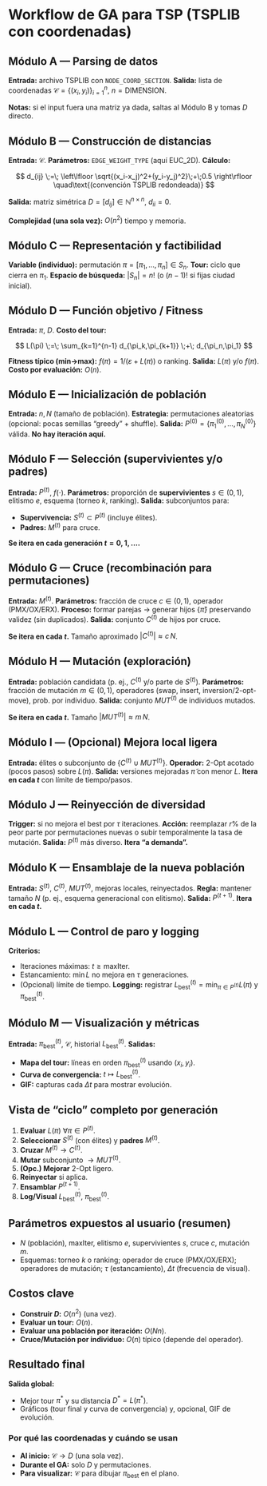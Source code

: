 # Workflow de GA para TSP (TSPLIB con coordenadas)

## Módulo A — Parsing de datos

**Entrada:** archivo TSPLIB con `NODE_COORD_SECTION`.
**Salida:** lista de coordenadas $\mathcal{C}=\{(x_i,y_i)\}_{i=1}^n$, $n=\text{DIMENSION}$.

**Notas:** si el input fuera una matriz ya dada, saltas al Módulo B y tomas $D$ directo.

## Módulo B — Construcción de distancias

**Entrada:** $\mathcal{C}$.
**Parámetros:** `EDGE_WEIGHT_TYPE` (aquí EUC\_2D).
**Cálculo:**

$$
d_{ij} \;=\; \left\lfloor \sqrt{(x_i-x_j)^2+(y_i-y_j)^2}\;+\;0.5 \right\rfloor
\quad\text{(convención TSPLIB redondeada)}
$$

**Salida:** matriz simétrica $D=[d_{ij}] \in \mathbb{N}^{n\times n}$, $d_{ii}=0$.

**Complejidad (una sola vez):** $O(n^2)$ tiempo y memoria.

## Módulo C — Representación y factibilidad

**Variable (individuo):** permutación $\pi = [\pi_1,\ldots,\pi_n] \in S_n$.
**Tour:** ciclo que cierra en $\pi_1$.
**Espacio de búsqueda:** $|S_n|=n!$ (o $(n-1)!$ si fijas ciudad inicial).

## Módulo D — Función objetivo / Fitness

**Entrada:** $\pi$, $D$.
**Costo del tour:**

$$
L(\pi) \;=\; \sum_{k=1}^{n-1} d_{\pi_k,\pi_{k+1}} \;+\; d_{\pi_n,\pi_1}
$$

**Fitness típico (min→max):** $f(\pi)=1/\big( \varepsilon+L(\pi)\big)$ o ranking.
**Salida:** $L(\pi)$ y/o $f(\pi)$.
**Costo por evaluación:** $O(n)$.

## Módulo E — Inicialización de población

**Entrada:** $n, N$ (tamaño de población).
**Estrategia:** permutaciones aleatorias (opcional: pocas semillas “greedy” + shuffle).
**Salida:** $P^{(0)}=\{\pi^{(0)}_1,\ldots,\pi^{(0)}_N\}$ válida.
**No hay iteración aquí.**

## Módulo F — Selección (supervivientes y/o padres)

**Entrada:** $P^{(t)}$, $f(\cdot)$.
**Parámetros:** proporción de **supervivientes** $s\in(0,1)$, elitismo $e$, esquema (torneo $k$, ranking).
**Salida:** subconjuntos para:

* **Supervivencia:** $S^{(t)}\subset P^{(t)}$ (incluye élites).
* **Padres:** $M^{(t)}$ para cruce.

**Se itera en cada generación $t=0,1,\dots$.**

## Módulo G — Cruce (recombinación para permutaciones)

**Entrada:** $M^{(t)}$.
**Parámetros:** fracción de cruce $c\in(0,1)$, operador (PMX/OX/ERX).
**Proceso:** formar parejas $\to$ generar hijos $\{\hat{\pi}\}$ preservando validez (sin duplicados).
**Salida:** conjunto $C^{(t)}$ de hijos por cruce.

**Se itera en cada $t$.** Tamaño aproximado $|C^{(t)}| \approx c\,N$.

## Módulo H — Mutación (exploración)

**Entrada:** población candidata (p. ej., $C^{(t)}$ y/o parte de $S^{(t)}$).
**Parámetros:** fracción de mutación $m\in(0,1)$, operadores (swap, insert, inversion/2-opt-move), prob. por individuo.
**Salida:** conjunto $MUT^{(t)}$ de individuos mutados.

**Se itera en cada $t$.** Tamaño $|MUT^{(t)}|\approx m\,N$.

## Módulo I — (Opcional) Mejora local ligera

**Entrada:** élites o subconjunto de $\{C^{(t)}\cup MUT^{(t)}\}$.
**Operador:** 2-Opt acotado (pocos pasos) sobre $L(\pi)$.
**Salida:** versiones mejoradas $\tilde{\pi}$ con menor $L$.
**Itera en cada $t$** con límite de tiempo/pasos.

## Módulo J — Reinyección de diversidad

**Trigger:** si no mejora el best por $\tau$ iteraciones.
**Acción:** reemplazar $r\%$ de la peor parte por permutaciones nuevas o subir temporalmente la tasa de mutación.
**Salida:** $P^{(t)}$ más diverso.
**Itera “a demanda”.**

## Módulo K — Ensamblaje de la nueva población

**Entrada:** $S^{(t)}$, $C^{(t)}$, $MUT^{(t)}$, mejoras locales, reinyectados.
**Regla:** mantener tamaño $N$ (p. ej., esquema generacional con elitismo).
**Salida:** $P^{(t+1)}$.
**Itera en cada $t$.**

## Módulo L — Control de paro y logging

**Criterios:**

* Iteraciones máximas: $t \ge \text{maxIter}$.
* Estancamiento: $\min L$ no mejora en $\tau$ generaciones.
* (Opcional) límite de tiempo.
  **Logging:** registrar $L_{\text{best}}^{(t)}=\min_{\pi\in P^{(t)}} L(\pi)$ y $\pi_{\text{best}}^{(t)}$.

## Módulo M — Visualización y métricas

**Entrada:** $\pi_{\text{best}}^{(t)}$, $\mathcal{C}$, historial $L_{\text{best}}^{(t)}$.
**Salidas:**

* **Mapa del tour:** líneas en orden $\pi_{\text{best}}^{(t)}$ usando $(x_i,y_i)$.
* **Curva de convergencia:** $t \mapsto L_{\text{best}}^{(t)}$.
* **GIF:** capturas cada $\Delta t$ para mostrar evolución.

## Vista de “ciclo” completo por generación

1. **Evaluar** $L(\pi)$ $\forall \pi\in P^{(t)}$.
2. **Seleccionar** $S^{(t)}$ (con élites) y **padres** $M^{(t)}$.
3. **Cruzar** $M^{(t)} \to C^{(t)}$.
4. **Mutar** subconjunto $\to MUT^{(t)}$.
5. **(Opc.) Mejorar** 2-Opt ligero.
6. **Reinyectar** si aplica.
7. **Ensamblar** $P^{(t+1)}$.
8. **Log/Visual** $L_{\text{best}}^{(t)}$, $\pi_{\text{best}}^{(t)}$.

## Parámetros expuestos al usuario (resumen)

* $N$ (población), $\text{maxIter}$, elitismo $e$, supervivientes $s$, cruce $c$, mutación $m$.
* Esquemas: torneo $k$ o ranking; operador de cruce (PMX/OX/ERX); operadores de mutación; $\tau$ (estancamiento), $\Delta t$ (frecuencia de visual).

## Costos clave

* **Construir $D$:** $O(n^2)$ (una vez).
* **Evaluar un tour:** $O(n)$.
* **Evaluar una población por iteración:** $O(Nn)$.
* **Cruce/Mutación por individuo:** $O(n)$ típico (depende del operador).

## Resultado final

**Salida global:**

* Mejor tour $\pi^*$ y su distancia $D^* = L(\pi^*)$.
* Gráficos (tour final y curva de convergencia) y, opcional, GIF de evolución.

### Por qué las coordenadas y cuándo se usan

* **Al inicio:** $\mathcal{C}\to D$ (una sola vez).
* **Durante el GA:** solo $D$ y permutaciones.
* **Para visualizar:** $\mathcal{C}$ para dibujar $\pi_{\text{best}}$ en el plano.

